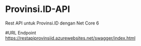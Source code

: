 # Provinsi.ID-API
 Rest API untuk Provinsi.ID dengan Net Core 6

#URL Endpoint
https://restapiprovinsiid.azurewebsites.net/swagger/index.html
